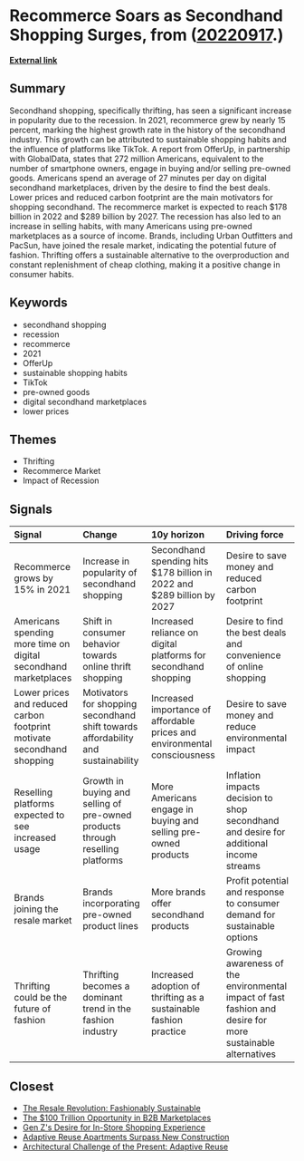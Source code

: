 # __Recommerce Soars as Secondhand Shopping Surges__, from ([20220917](https://kghosh.substack.com/p/20220917).)

__[External link](https://www.inputmag.com/style/secondhand-shopping-is-at-all-time-high-thanks-to-the-recession)__



## Summary

Secondhand shopping, specifically thrifting, has seen a significant increase in popularity due to the recession. In 2021, recommerce grew by nearly 15 percent, marking the highest growth rate in the history of the secondhand industry. This growth can be attributed to sustainable shopping habits and the influence of platforms like TikTok. A report from OfferUp, in partnership with GlobalData, states that 272 million Americans, equivalent to the number of smartphone owners, engage in buying and/or selling pre-owned goods. Americans spend an average of 27 minutes per day on digital secondhand marketplaces, driven by the desire to find the best deals. Lower prices and reduced carbon footprint are the main motivators for shopping secondhand. The recommerce market is expected to reach $178 billion in 2022 and $289 billion by 2027. The recession has also led to an increase in selling habits, with many Americans using pre-owned marketplaces as a source of income. Brands, including Urban Outfitters and PacSun, have joined the resale market, indicating the potential future of fashion. Thrifting offers a sustainable alternative to the overproduction and constant replenishment of cheap clothing, making it a positive change in consumer habits.

## Keywords

* secondhand shopping
* recession
* recommerce
* 2021
* OfferUp
* sustainable shopping habits
* TikTok
* pre-owned goods
* digital secondhand marketplaces
* lower prices

## Themes

* Thrifting
* Recommerce Market
* Impact of Recession

## Signals

| Signal                                                                 | Change                                                                            | 10y horizon                                                               | Driving force                                                                                              |
|:-----------------------------------------------------------------------|:----------------------------------------------------------------------------------|:--------------------------------------------------------------------------|:-----------------------------------------------------------------------------------------------------------|
| Recommerce grows by 15% in 2021                                        | Increase in popularity of secondhand shopping                                     | Secondhand spending hits $178 billion in 2022 and $289 billion by 2027    | Desire to save money and reduced carbon footprint                                                          |
| Americans spending more time on digital secondhand marketplaces        | Shift in consumer behavior towards online thrift shopping                         | Increased reliance on digital platforms for secondhand shopping           | Desire to find the best deals and convenience of online shopping                                           |
| Lower prices and reduced carbon footprint motivate secondhand shopping | Motivators for shopping secondhand shift towards affordability and sustainability | Increased importance of affordable prices and environmental consciousness | Desire to save money and reduce environmental impact                                                       |
| Reselling platforms expected to see increased usage                    | Growth in buying and selling of pre-owned products through reselling platforms    | More Americans engage in buying and selling pre-owned products            | Inflation impacts decision to shop secondhand and desire for additional income streams                     |
| Brands joining the resale market                                       | Brands incorporating pre-owned product lines                                      | More brands offer secondhand products                                     | Profit potential and response to consumer demand for sustainable options                                   |
| Thrifting could be the future of fashion                               | Thrifting becomes a dominant trend in the fashion industry                        | Increased adoption of thrifting as a sustainable fashion practice         | Growing awareness of the environmental impact of fast fashion and desire for more sustainable alternatives |

## Closest

* [The Resale Revolution: Fashionably Sustainable](8a1754f1df4fcfa417f1facfd72eebe0)
* [The $100 Trillion Opportunity in B2B Marketplaces](50aefdd8b2bffa1bb84f8460c7b559c2)
* [Gen Z's Desire for In-Store Shopping Experience](adc1258885aa937c5350875662ee892f)
* [Adaptive Reuse Apartments Surpass New Construction](8bff520dc945204951b32a6c4b10571e)
* [Architectural Challenge of the Present: Adaptive Reuse](cf7cc3361b8139c51e3e97835a2da4e4)